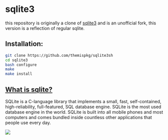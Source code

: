 # sqlite3
this repository is originally a clone of [sqlite3](https://www.sqlite.org) and is an unofficial fork, this version is a reflection of regular sqlite.

## Installation:
```bash
git clone https://github.com/themispkg/sqlite3sh
cd sqlite3
bash configure
make
make install
```

## [What is sqlite?](https://www.sqlite.org/index.html)
SQLite is a C-language library that implements a small, fast, self-contained, high-reliability, full-featured, SQL database engine. SQLite is the most used database engine in the world. SQLite is built into all mobile phones and most computers and comes bundled inside countless other applications that people use every day.

![](https://media4.giphy.com/media/vISmwpBJUNYzukTnVx/giphy.gif)
